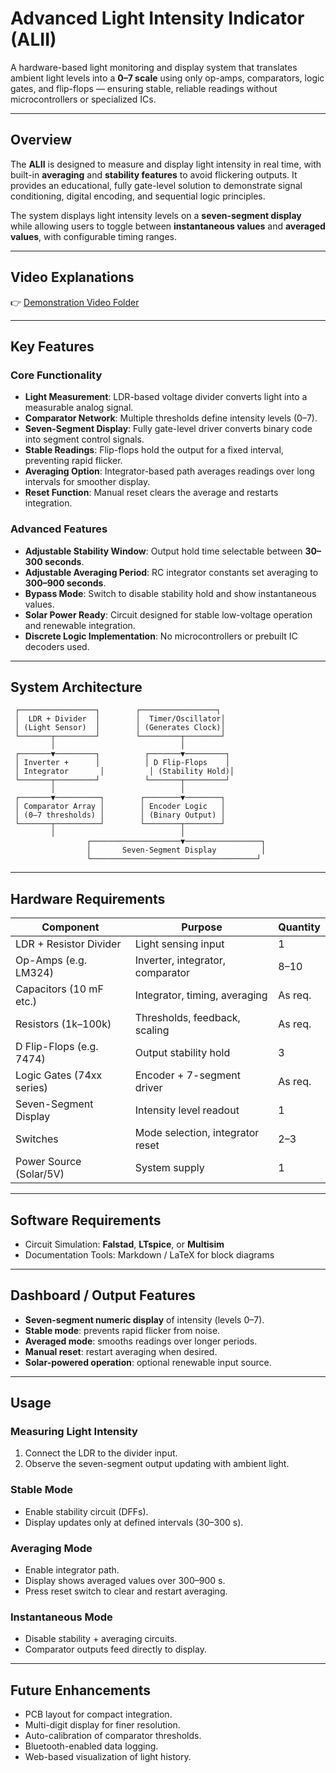 # Advanced Light Intensity Indicator (ALII)

A hardware-based light monitoring and display system that translates ambient light levels into a **0–7 scale** using only op-amps, comparators, logic gates, and flip-flops — ensuring stable, reliable readings without microcontrollers or specialized ICs.

---

## Overview

The **ALII** is designed to measure and display light intensity in real time, with built-in **averaging** and **stability features** to avoid flickering outputs. It provides an educational, fully gate-level solution to demonstrate signal conditioning, digital encoding, and sequential logic principles.

The system displays light intensity levels on a **seven-segment display** while allowing users to toggle between **instantaneous values** and **averaged values**, with configurable timing ranges.

---

## Video Explanations

👉 [Demonstration Video Folder](https://your-demo-link-here)

---

## Key Features

### Core Functionality

* **Light Measurement**: LDR-based voltage divider converts light into a measurable analog signal.
* **Comparator Network**: Multiple thresholds define intensity levels (0–7).
* **Seven-Segment Display**: Fully gate-level driver converts binary code into segment control signals.
* **Stable Readings**: Flip-flops hold the output for a fixed interval, preventing rapid flicker.
* **Averaging Option**: Integrator-based path averages readings over long intervals for smoother display.
* **Reset Function**: Manual reset clears the average and restarts integration.

### Advanced Features

* **Adjustable Stability Window**: Output hold time selectable between **30–300 seconds**.
* **Adjustable Averaging Period**: RC integrator constants set averaging to **300–900 seconds**.
* **Bypass Mode**: Switch to disable stability hold and show instantaneous values.
* **Solar Power Ready**: Circuit designed for stable low-voltage operation and renewable integration.
* **Discrete Logic Implementation**: No microcontrollers or prebuilt IC decoders used.

---

## System Architecture

```
 ┌─────────────────┐        ┌─────────────────┐
 │  LDR + Divider  │        │  Timer/Oscillator│
 │ (Light Sensor)  │        │ (Generates Clock)│
 └───────┬─────────┘        └─────────┬────────┘
         │                            │
 ┌───────▼─────────┐          ┌───────▼─────────┐
 │ Inverter +      │          │ D Flip-Flops    │
 │ Integrator       │          │ (Stability Hold)│
 └───────┬─────────┘          └───────┬─────────┘
         │                            │
 ┌───────▼──────────┐        ┌────────▼────────┐
 │ Comparator Array │        │ Encoder Logic   │
 │ (0–7 thresholds) │        │ (Binary Output) │
 └───────┬──────────┘        └────────┬────────┘
         │                            │
                 ┌────────────────────▼─────────────────┐
                 │       Seven-Segment Display          │
                 └─────────────────────────────────────┘
```

---

## Hardware Requirements

| Component                 | Purpose                          | Quantity |
| ------------------------- | -------------------------------- | -------- |
| LDR + Resistor Divider    | Light sensing input              | 1        |
| Op-Amps (e.g. LM324)      | Inverter, integrator, comparator | 8–10     |
| Capacitors (10 mF etc.)   | Integrator, timing, averaging    | As req.  |
| Resistors (1k–100k)       | Thresholds, feedback, scaling    | As req.  |
| D Flip-Flops (e.g. 7474)  | Output stability hold            | 3        |
| Logic Gates (74xx series) | Encoder + 7-segment driver       | As req.  |
| Seven-Segment Display     | Intensity level readout          | 1        |
| Switches                  | Mode selection, integrator reset | 2–3      |
| Power Source (Solar/5V)   | System supply                    | 1        |

---

## Software Requirements

* Circuit Simulation: **Falstad**, **LTspice**, or **Multisim**
* Documentation Tools: Markdown / LaTeX for block diagrams

---

## Dashboard / Output Features

* **Seven-segment numeric display** of intensity (levels 0–7).
* **Stable mode**: prevents rapid flicker from noise.
* **Averaged mode**: smooths readings over longer periods.
* **Manual reset**: restart averaging when desired.
* **Solar-powered operation**: optional renewable input source.

---

## Usage

### Measuring Light Intensity

1. Connect the LDR to the divider input.
2. Observe the seven-segment output updating with ambient light.

### Stable Mode

* Enable stability circuit (DFFs).
* Display updates only at defined intervals (30–300 s).

### Averaging Mode

* Enable integrator path.
* Display shows averaged values over 300–900 s.
* Press reset switch to clear and restart averaging.

### Instantaneous Mode

* Disable stability + averaging circuits.
* Comparator outputs feed directly to display.

---

## Future Enhancements

* PCB layout for compact integration.
* Multi-digit display for finer resolution.
* Auto-calibration of comparator thresholds.
* Bluetooth-enabled data logging.
* Web-based visualization of light history.

